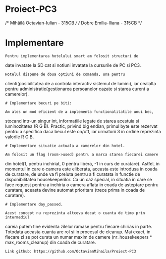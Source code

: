 # Proiect-PC3

/* Mihăilă Octavian-Iulian - 315CB */
/* Dobre Emilia-Iliana - 315CB */

# Implementare 

    Pentru implementarea hotelului smart am folosit structuri de
date invatate la SD cat si notiuni invatate la cursurile de 
PC si PC3.

    Hotelul dispune de doua optiuni de comanda, una pentru 
clienti(posibilitatea de a controla interactiv sistemul de lumini),
iar cealalta pentru administratie(gestionarea persoanelor cazate
si starea curent a camerelor).

    # Implementare becuri pe biti:

    Am ales un mod eficient de a implementa functionalitatile unui bec,
stocand intr-un singur int, informatiile legate de starea acestuia si
luminozitatea (R G B). Practic, privind big endian, primul byte este
rezervat pentru a specifica daca becul este on/off, iar urmatorii 3
in ordine reprezinta valorile R G B.


    # Implementare situatie actuala a camerelor din hotel.

    Am folosit un flag (room->used) pentru a marca starea fiecarei camere
din hotel(1, pentru inchiriat, 0 pentru libera, -1 in curs de curatare).
Astfel, in momentul in care o camera este eliberata, aceasta este introdusa
in coada de curatare, de unde va fi preluta pentru a fi curatata in functie
de disponibilitatea housekeeperilor. Ca un caz special, in situatia in care
se face request pentru a inchiria o camera aflata in coada de asteptare pentru
curatare, aceasta devine automat prioritara (trece prima in coada de curatare).

    # Implementare day_passed.

    Acest concept nu reprezinta altceva decat o cuanta de timp prin intermediul
careia putem tine evidenta zilelor ramase pentru fiecare chirias in parte. 
Totodata aceasta cuanta are rol si in procesul de cleanup. Mai exact, in
fiecare zi se pot curata un numar maxim de camere 
(nr_housekeepers * max_rooms_cleanup) din coada de curatare.

    Link github: https://github.com/OctavianMihaila/Proiect-PC3
